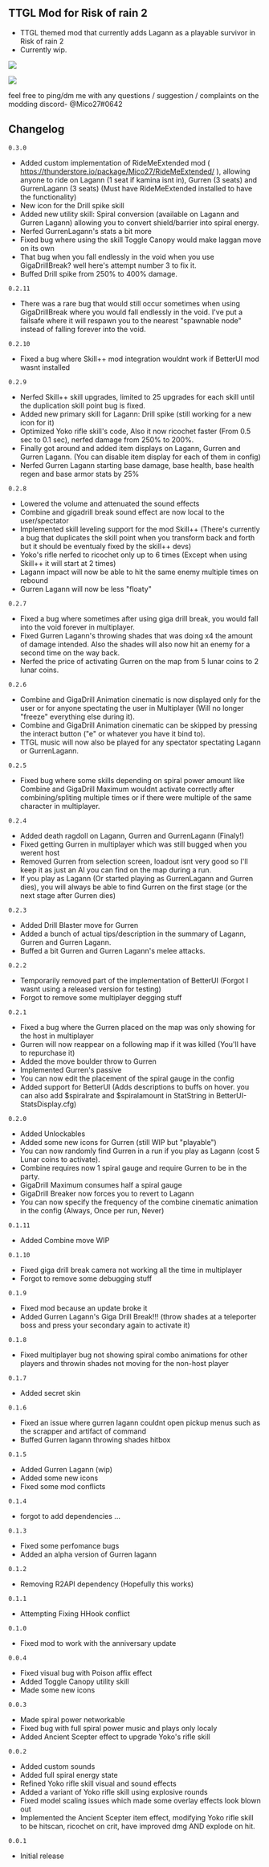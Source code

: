 ## TTGL Mod for Risk of rain 2
- TTGL themed mod that currently adds Lagann as a playable survivor in Risk of rain 2
- Currently wip.

[![](https://cdn.discordapp.com/attachments/194257452374425600/840096334576746496/unknown.png)]()

[![](https://cdn.discordapp.com/attachments/194257452374425600/840096968524169216/unknown.png)]()

feel free to ping/dm me with any questions / suggestion / complaints on the modding discord- @Mico27#0642

## Changelog

`0.3.0`
- Added custom implementation of RideMeExtended mod ( https://thunderstore.io/package/Mico27/RideMeExtended/ ), allowing anyone to ride on Lagann (1 seat if kamina isnt in), Gurren (3 seats) and GurrenLagann (3 seats) (Must have RideMeExtended installed to have the functionality)
- New icon for the Drill spike skill
- Added new utility skill: Spiral conversion (available on Lagann and Gurren Lagann) allowing you to convert shield/barrier into spiral energy.
- Nerfed GurrenLagann's stats a bit more
- Fixed bug where using the skill Toggle Canopy would make laggan move on its own
- That bug when you fall endlessly in the void when you use GigaDrillBreak? well here's attempt number 3 to fix it.
- Buffed Drill spike from 250% to 400% damage.

`0.2.11`
- There was a rare bug that would still occur sometimes when using GigaDrillBreak where you would fall endlessly in the void. I've put a failsafe where it will respawn you to the nearest "spawnable node" instead of falling forever into the void.

`0.2.10`
- Fixed a bug where Skill++ mod integration wouldnt work if BetterUI mod wasnt installed

`0.2.9`
- Nerfed Skill++ skill upgrades, limited to 25 upgrades for each skill until the duplication skill point bug is fixed.
- Added new primary skill for Lagann: Drill spike (still working for a new icon for it)
- Optimized Yoko rifle skill's code, Also it now ricochet faster (From 0.5 sec to 0.1 sec), nerfed damage from 250% to 200%.
- Finally got around and added item displays on Lagann, Gurren and Gurren Lagann. (You can disable item display for each of them in config)
- Nerfed Gurren Lagann starting base damage, base health, base health regen and base armor stats by 25%

`0.2.8`
- Lowered the volume and attenuated the sound effects
- Combine and gigadrill break sound effect are now local to the user/spectator
- Implemented skill leveling support for the mod Skill++ (There's currently a bug that duplicates the skill point when you transform back and forth but it should be eventualy fixed by the skill++ devs)
- Yoko's rifle nerfed to ricochet only up to 6 times (Except when using Skill++ it will start at 2 times)
- Lagann impact will now be able to hit the same enemy multiple times on rebound
- Gurren Lagann will now be less "floaty"

`0.2.7`
- Fixed a bug where sometimes after using giga drill break, you would fall into the void forever in multiplayer.
- Fixed Gurren Lagann's throwing shades that was doing x4 the amount of damage intended. Also the shades will also now hit an enemy for a second time on the way back.
- Nerfed the price of activating Gurren on the map from 5 lunar coins to 2 lunar coins.

`0.2.6`
- Combine and GigaDrill Animation cinematic is now displayed only for the user or for anyone spectating the user in Multiplayer (Will no longer "freeze" everything else during it).
- Combine and GigaDrill Animation cinematic can be skipped by pressing the interact button ("e" or whatever you have it bind to).
- TTGL music will now also be played for any spectator spectating Lagann or GurrenLagann.

`0.2.5`
- Fixed bug where some skills depending on spiral power amount like Combine and GigaDrill Maximum wouldnt activate correctly after combining/spliting multiple times or if there were multiple of the same character in multiplayer.

`0.2.4`
- Added death ragdoll on Lagann, Gurren and GurrenLagann (Finaly!)
- Fixed getting Gurren in multiplayer which was still bugged when you werent host
- Removed Gurren from selection screen, loadout isnt very good so I'll keep it as just an AI you can find on the map during a run.
- If you play as Lagann (Or started playing as GurrenLagann and Gurren dies), you will always be able to find Gurren on the first stage (or the next stage after Gurren dies)

`0.2.3`
- Added Drill Blaster move for Gurren
- Added a bunch of actual tips/description in the summary of Lagann, Gurren and Gurren Lagann.
- Buffed a bit Gurren and Gurren Lagann's melee attacks.

`0.2.2`
- Temporarily removed part of the implementation of BetterUI (Forgot I wasnt using a released version for testing)
- Forgot to remove some multiplayer degging stuff

`0.2.1`
- Fixed a bug where the Gurren placed on the map was only showing for the host in multiplayer
- Gurren will now reappear on a following map if it was killed (You'll have to repurchase it)
- Added the move boulder throw to Gurren
- Implemented Gurren's passive
- You can now edit the placement of the spiral gauge in the config
- Added support for BetterUI (Adds descriptions to buffs on hover. you can also add $spiralrate and $spiralamount in StatString in BetterUI-StatsDisplay.cfg)

`0.2.0`
- Added Unlockables
- Added some new icons for Gurren (still WIP but "playable")
- You can now randomly find Gurren in a run if you play as Lagann (cost 5 Lunar coins to activate).
- Combine requires now 1 spiral gauge and require Gurren to be in the party.
- GigaDrill Maximum consumes half a spiral gauge
- GigaDrill Breaker now forces you to revert to Lagann
- You can now specify the frequency of the combine cinematic animation in the config (Always, Once per run, Never)

`0.1.11`
- Added Combine move WIP

`0.1.10`
- Fixed giga drill break camera not working all the time in multiplayer
- Forgot to remove some debugging stuff

`0.1.9`
- Fixed mod because an update broke it
- Added Gurren Lagann's Giga Drill Break!!! (throw shades at a teleporter boss and press your secondary again to activate it)

`0.1.8`
- Fixed multiplayer bug not showing spiral combo animations for other players and throwin shades not moving for the non-host player

`0.1.7`
- Added secret skin

`0.1.6`
- Fixed an issue where gurren lagann couldnt open pickup menus such as the scrapper and artifact of command
- Buffed Gurren lagann throwing shades hitbox

`0.1.5`
- Added Gurren Lagann (wip)
- Added some new icons
- Fixed some mod conflicts

`0.1.4`
- forgot to add dependencies ...

`0.1.3`
- Fixed some perfomance bugs
- Added an alpha version of Gurren lagann

`0.1.2`
- Removing R2API dependency (Hopefully this works)

`0.1.1`
- Attempting Fixing HHook conflict

`0.1.0`
- Fixed mod to work with the anniversary update

`0.0.4`
- Fixed visual bug with Poison affix effect
- Added Toggle Canopy utility skill
- Made some new icons

`0.0.3`
- Made spiral power networkable
- Fixed bug with full spiral power music and plays only localy
- Added Ancient Scepter effect to upgrade Yoko's rifle skill

`0.0.2`
- Added custom sounds
- Added full spiral energy state
- Refined Yoko rifle skill visual and sound effects
- Added a variant of Yoko rifle skill using explosive rounds
- Fixed model scaling issues which made some overlay effects look blown out
- Implemented the Ancient Scepter item effect, modifying Yoko rifle skill to be hitscan, ricochet on crit, have improved dmg AND explode on hit.

`0.0.1`
- Initial release